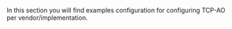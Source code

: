 In this section you will find examples configuration for configuring TCP-AO per vendor/implementation.
